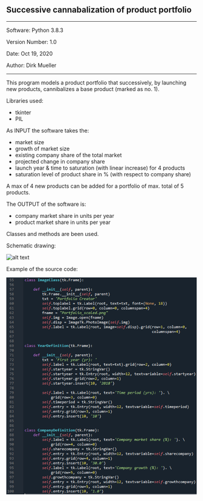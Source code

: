 ## Successive cannabalization of product portfolio
**********************************************
Software:		Python 3.8.3

Version Number:	1.0

Date: 			Oct 19, 2020

Author:			Dirk Mueller
**********************************************
This program models a product portfolio that successively, by launching new products, cannibalizes a base product (marked as no. 1).

Libraries used:
- tkinter
- PIL

As INPUT the software takes the:
  - market size
  - growth of market size
  - existing company share of the total market
  - projected change in company share
  - launch year & time to saturation (with linear increase) for 4 products
  - saturation level of product share in % (with respect to company share)

A max of 4 new products can be added for a portfolio of max. total of 5 products.

The OUTPUT of the software is:
  - company market share in units per year
  - product market share in units per year

Classes and methods are been used.

Schematic drawing:

![alt text](https://github.com/DirkMueller8/product_portfolio/blob/master/portfolio_scaled.tif "The successive cannabalization process for a base product 1, and abbreviations used in the software.")

Example of the source code:

![alt text](https://github.com/DirkMueller8/product_portfolio/blob/master/snapshot.png "Excerpt of code showing the tkinter class")